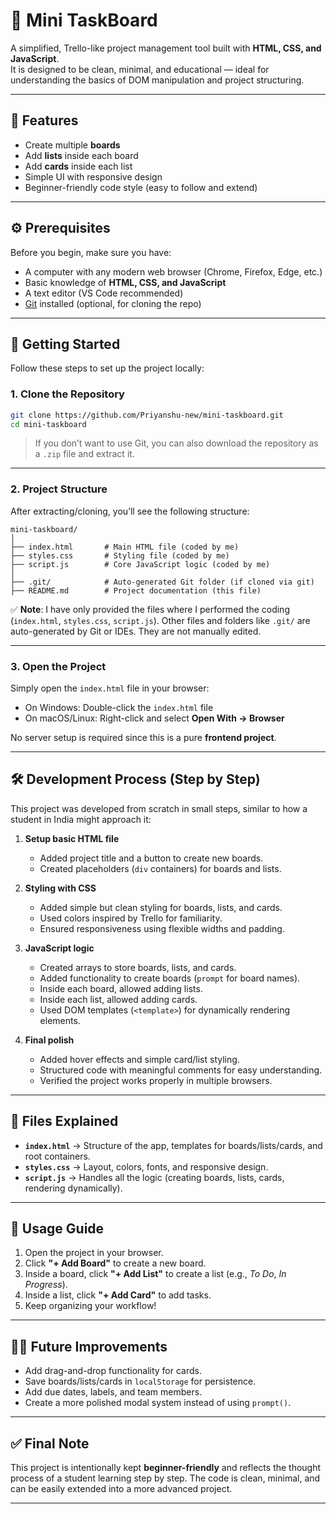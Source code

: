 # 📝 Mini TaskBoard

A simplified, Trello-like project management tool built with **HTML, CSS, and JavaScript**.  
It is designed to be clean, minimal, and educational — ideal for understanding the basics of DOM manipulation and project structuring.

---

## 📌 Features

- Create multiple **boards**
- Add **lists** inside each board
- Add **cards** inside each list
- Simple UI with responsive design
- Beginner-friendly code style (easy to follow and extend)

---

## ⚙️ Prerequisites

Before you begin, make sure you have:

- A computer with any modern web browser (Chrome, Firefox, Edge, etc.)
- Basic knowledge of **HTML, CSS, and JavaScript**
- A text editor (VS Code recommended)
- [Git](https://git-scm.com/) installed (optional, for cloning the repo)

---

## 🚀 Getting Started

Follow these steps to set up the project locally:

### 1. Clone the Repository
```bash
git clone https://github.com/Priyanshu-new/mini-taskboard.git
cd mini-taskboard
````

> If you don’t want to use Git, you can also download the repository as a `.zip` file and extract it.

---

### 2. Project Structure

After extracting/cloning, you’ll see the following structure:

```
mini-taskboard/
│
├── index.html       # Main HTML file (coded by me)
├── styles.css       # Styling file (coded by me)
├── script.js        # Core JavaScript logic (coded by me)
│
├── .git/            # Auto-generated Git folder (if cloned via git)
├── README.md        # Project documentation (this file)
```

✅ **Note**: I have only provided the files where I performed the coding (`index.html`, `styles.css`, `script.js`).
Other files and folders like `.git/` are auto-generated by Git or IDEs. They are not manually edited.

---

### 3. Open the Project

Simply open the `index.html` file in your browser:

* On Windows: Double-click the `index.html` file
* On macOS/Linux: Right-click and select **Open With → Browser**

No server setup is required since this is a pure **frontend project**.

---

## 🛠️ Development Process (Step by Step)

This project was developed from scratch in small steps, similar to how a student in India might approach it:

1. **Setup basic HTML file**

   * Added project title and a button to create new boards.
   * Created placeholders (`div` containers) for boards and lists.

2. **Styling with CSS**

   * Added simple but clean styling for boards, lists, and cards.
   * Used colors inspired by Trello for familiarity.
   * Ensured responsiveness using flexible widths and padding.

3. **JavaScript logic**

   * Created arrays to store boards, lists, and cards.
   * Added functionality to create boards (`prompt` for board names).
   * Inside each board, allowed adding lists.
   * Inside each list, allowed adding cards.
   * Used DOM templates (`<template>`) for dynamically rendering elements.

4. **Final polish**

   * Added hover effects and simple card/list styling.
   * Structured code with meaningful comments for easy understanding.
   * Verified the project works properly in multiple browsers.

---

## 📂 Files Explained

* **`index.html`** → Structure of the app, templates for boards/lists/cards, and root containers.
* **`styles.css`** → Layout, colors, fonts, and responsive design.
* **`script.js`** → Handles all the logic (creating boards, lists, cards, rendering dynamically).

---

## 📖 Usage Guide

1. Open the project in your browser.
2. Click **"+ Add Board"** to create a new board.
3. Inside a board, click **"+ Add List"** to create a list (e.g., *To Do*, *In Progress*).
4. Inside a list, click **"+ Add Card"** to add tasks.
5. Keep organizing your workflow!

---

## 🧑‍💻 Future Improvements

* Add drag-and-drop functionality for cards.
* Save boards/lists/cards in `localStorage` for persistence.
* Add due dates, labels, and team members.
* Create a more polished modal system instead of using `prompt()`.

---

## ✅ Final Note

This project is intentionally kept **beginner-friendly** and reflects the thought process of a student learning step by step.
The code is clean, minimal, and can be easily extended into a more advanced project.

---
